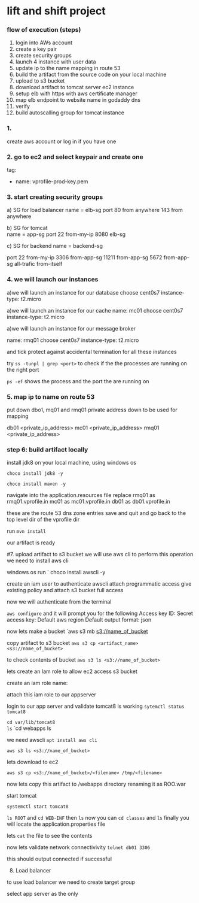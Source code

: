 # lift and shift project
### flow of execution (steps)
1. login into AWs account
2. create a key pair
3. create security groups 
4. launch 4 instance with user data
5. update ip to the name mapping in route 53
6. build the artifact from the source code on your local machine
7. upload to s3 bucket
8. download artifact to tomcat server ec2 instance
9. setup elb with https with aws certificate manager
10. map elb endpoint to website name in godaddy dns
11. verify
12. build autoscalling group for tomcat instance


### 1.
create aws account or log in if you have one

### 2. go to ec2 and select keypair and create one

tag:
 - name: vprofile-prod-key.pem
 

### 3. start creating security groups 

a) SG for load balancer
name = elb-sg
port 
80	 from anywhere
143	from anywhere

b) SG for tomcat  
name = app-sg
port
22		from-my-ip
8080		elb-sg 

c) SG for backend
name = backend-sg

port
22		from-my-ip
3306		from-app-sg
11211		from-app-sg
5672		from-app-sg
all-trafic	from-itself



### 4. we will launch our instances

a)we will launch an instance for our database
choose cent0s7
instance-type: t2.micro

a)we will launch an instance for our cache
name: mc01
choose cent0s7
instance-type: t2.micro

a)we will launch an instance for our message broker

name: rmq01
choose cent0s7
instance-type: t2.micro

and tick protect against accidental termination for all these instances 

try ` ss -tunpl | grep <port> `
to check if the the processes are running on the right port

`ps -ef` shows the process and the port the are running on

### 5. map ip to name on route 53
put down  dbo1, mq01 and rmq01 private address down to be used for mapping

db01	<private_ip_address>
mc01	<private_ip_address>
rmq01	<private_ip_address> 

### step 6: build artifact locally 

install jdk8 on your local machine, using windows  os


` choco install jdk8 -y `

` choco install maven -y `

navigate into the application.resources file replace 
rmq01 as rmq01.vprofile.in
mc01 as mc01.vprofile.in
db01 as db01.vprofile.in

these are the route 53 dns zone entries
save and quit and go back to the top level dir of the vprofile dir

run `mvn install`

our artifact is ready

#7. upload artifact to s3 bucket 
we will use aws cli to perform this operation 
we need to install aws cli

windows os
run ` choco install awscli -y

create an iam user to authenticate awscli
attach programmatic access
give existing policy and attach s3 bucket full access <do not expose this user access and secret keys>


now we will authenticate from the terminal

`aws configure` and it will prompt you for the following
Access key ID:
Secret access key:
Default aws region
Default output format: json

now lets make a bucket
`aws s3 mb <s3://name_of_bucket>

copy artifact to s3 bucket
`aws s3 cp <artifact_name> <s3://name_of_bucket>`

to check contents of bucket
`aws s3 ls <s3://name_of_bucket>`

lets create an Iam role to allow ec2 access s3 bucket

create an iam role 
name: 

attach this iam role to our appserver

login to our app server and validate tomcat8 is working
`sytemctl status tomcat8`

`cd var/lib/tomcat8`  
`ls`
`cd webapps
ls

we need awscli 
`apt install aws cli`

`aws s3 ls <s3://name_of_bucket>`

lets download to ec2

`aws s3 cp <s3://name_of_bucket>/<filename> /tmp/<filename>`


now lets copy this artifact to /webapps directory renaming it as ROO.war

start tomcat

`systemctl start tomcat8`

`ls ROOT` and `cd WEB-INF` then `ls` now you can `cd classes` and `ls`
finally you will locate the application.properties file

lets `cat` the file to see the contents

now lets validate network connectivivity
`telnet db01 3306`

this should output connected if successful


8. Load balancer

to use load balancer we need to create target group 

select app server as the only 





